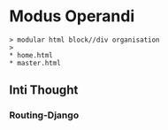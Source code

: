 # Modus Operandi

    > modular html block//div organisation
    > 
    * home.html
    * master.html
    
## Inti Thought

### Routing-Django
